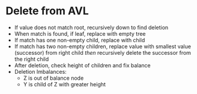 # Delete from AVL
  - If value does not match root, recursively  down to find
   deletion
  - When match is found, if leaf, replace with empty tree
  - If match has one non-empty child, replace with child
  - If match has two non-empty children, replace value with
   smallest value (successor) from right child _then_ recursively
   delete the successor from the right child
  - After deletion, check height of children and fix balance
  - Deletion Imbalances:
    - Z is out of balance node
    - Y is child of Z with greater height
